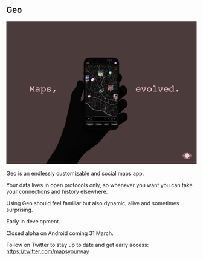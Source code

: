 ## Geo

![alt text](./assets/maps-evolved.png)

Geo is an endlessly customizable and social maps app.

Your data lives in open protocols only, so whenever you want you can take your connections and history elsewhere.

Using Geo should feel familiar but also dynamic, alive and sometimes surprising.

Early in development.

Closed alpha on Android coming 31 March.

Follow on Twitter to stay up to date and get early access: https://twitter.com/mapsyourway
